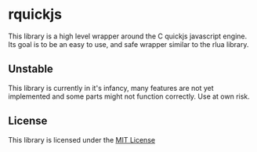 # rquickjs

This library is a high level wrapper around the C quickjs javascript engine.
Its goal is to be an easy to use, and safe wrapper similar to the rlua library.

## Unstable

This library is currently in it's infancy, many features are not yet implemented and some
parts might not function correctly.
Use at own risk.

## License

This library is licensed under the [MIT License](LICENSE)
